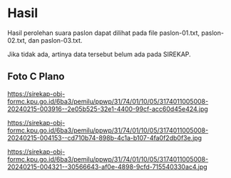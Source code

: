 # Hasil

Hasil perolehan suara paslon dapat dilihat pada file paslon-01.txt, paslon-02.txt, dan paslon-03.txt.

Jika tidak ada, artinya data tersebut belum ada pada SIREKAP.

## Foto C Plano

https://sirekap-obj-formc.kpu.go.id/6ba3/pemilu/ppwp/31/74/01/10/05/3174011005008-20240215-003916--2e05b525-32e1-4400-99cf-acc60d45e424.jpg

https://sirekap-obj-formc.kpu.go.id/6ba3/pemilu/ppwp/31/74/01/10/05/3174011005008-20240215-004153--cd710b74-898b-4c1a-b107-4fa0f2db0f3e.jpg

https://sirekap-obj-formc.kpu.go.id/6ba3/pemilu/ppwp/31/74/01/10/05/3174011005008-20240215-004321--30566643-af0e-4898-9cfd-715540330ac4.jpg
